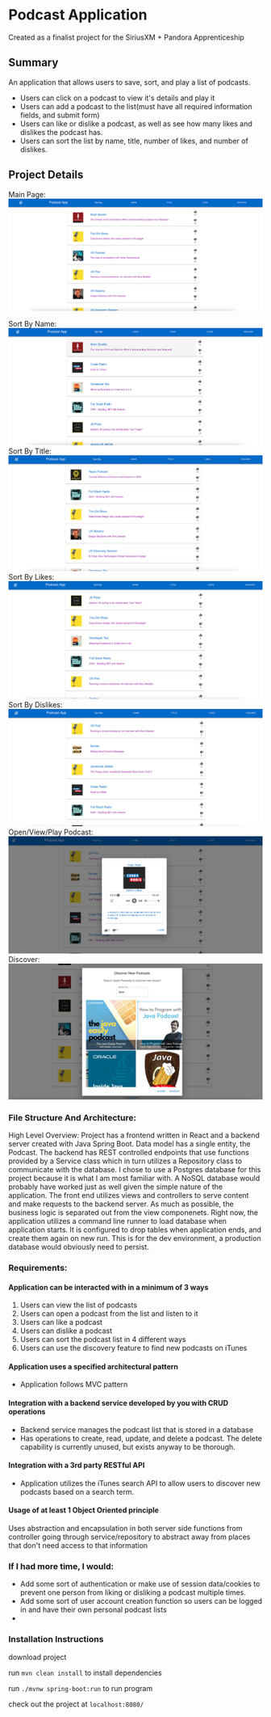 # Podcast Application
Created as a finalist project for the SiriusXM + Pandora Apprenticeship

## Summary
An application that allows users to save, sort, and play a list of podcasts.
* Users can click on a podcast to view it's details and play it
* Users can add a podcast to the list(must have all required information fields, and submit form)
* Users can like or dislike a podcast, as well as see how many likes and dislikes the podcast has.
* Users can sort the list by name, title, number of likes, and number of dislikes.

## Project Details
Main Page:
![](src/screenshots/entry.png)

Sort By Name:
![](src/screenshots/sortName.png)
Sort By Title:
![](src/screenshots/SortTitle.png)
Sort By Likes:
![](src/screenshots/sortLikes.png)
Sort By Dislikes:
![](src/screenshots/sortDislikes.png)
Open/View/Play Podcast:
![](src/screenshots/openPodcast.png)
Discover:
![](src/screenshots/discover.png)

### File Structure And Architecture:
High Level Overview:
Project has a frontend written in React and a backend server created with Java Spring Boot.
Data model has a single entity, the Podcast. The backend has REST controlled endpoints that use functions provided by a Service class which in turn utilizes a Repository class to communicate with the database.
I chose to use a Postgres database for this project because it is what I am most familiar with. A NoSQL database would probably have worked just as well given the simple nature of the application.
The front end utilizes views and controllers to serve content and make requests to the backend server. As much as possible, the business logic is separated out from the view componenets.
Right now, the application utilizes a command line runner to load database when application starts. It is configured to drop tables when application ends, and create them again on new run. This is for the dev environment, a production database would obviously need to persist.


### Requirements:
#### Application can be interacted with in a minimum of 3 ways
1. Users can view the list of podcasts
2. Users can open a podcast from the list and listen to it
3. Users can like a podcast
4. Users can dislike a podcast
5. Users can sort the podcast list in 4 different ways
6. Users can use the discovery feature to find new podcasts on iTunes

#### Application uses a specified architectural pattern
* Application follows MVC pattern

#### Integration with a backend service developed by you with CRUD operations
* Backend service manages the podcast list that is stored in a database
* Has operations to create, read, update, and delete a podcast. 
  The delete capability is currently unused, but exists anyway to be thorough.

#### Integration with a 3rd party RESTful API
* Application utilizes the iTunes search API to allow users to discover new podcasts based on a search term.

#### Usage of at least 1 Object Oriented principle
Uses abstraction and encapsulation in both server side functions from controller going through service/repository to abstract away from places that don't need access to that information

### If I had more time, I would:
* Add some sort of authentication or make use of session data/cookies to prevent one person from liking or disliking a podcast multiple times.
* Add some sort of user account creation function so users can be logged in and have their own personal podcast lists
* 

### Installation Instructions
download project

run `mvn clean install` to install dependencies

run `./mvnw spring-boot:run` to run program

check out the project at `localhost:8080/`
